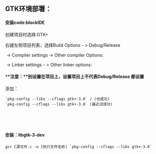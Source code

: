 

## GTK环境部署：

#### 安装code:blockIDE

创建项目时选择:GTK+

右键左侧项目列表，选择Build Options  - > Debug/Release  

​					-> Compiler settings -> Other compiler Options:

​					-> Linker settings - > Other linker options:

#### **注意：**别设置在项目上，设置项目上不代表Debug/Release  都设置

添加：

```
`pkg-config --libs --cflags gtk+-3.0` / (也成功)
`pkg-config --cflags --libs gtk+-3.0` (最近试成功)
```

​					

​					

#### 安装：libgtk-3-dev

```
gcc C源文件.c -o [执行文件名称] `pkg-config --cflags --libs gtk+-3.0`
```







